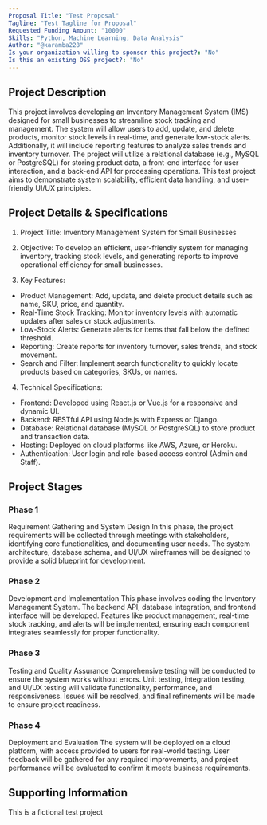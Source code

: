 ```yaml
---
Proposal Title: "Test Proposal"
Tagline: "Test Tagline for Proposal"
Requested Funding Amount: "10000"
Skills: "Python, Machine Learning, Data Analysis"
Author: "@karamba228"
Is your organization willing to sponsor this project?: "No"
Is this an existing OSS project?: "No"
---
```


## Project Description
This project involves developing an Inventory Management System (IMS) designed for small businesses to streamline stock tracking and management. The system will allow users to add, update, and delete products, monitor stock levels in real-time, and generate low-stock alerts. Additionally, it will include reporting features to analyze sales trends and inventory turnover. The project will utilize a relational database (e.g., MySQL or PostgreSQL) for storing product data, a front-end interface for user interaction, and a back-end API for processing operations. This test project aims to demonstrate system scalability, efficient data handling, and user-friendly UI/UX principles.

## Project Details & Specifications
1. Project Title: Inventory Management System for Small Businesses

2. Objective: To develop an efficient, user-friendly system for managing inventory, tracking stock levels, and generating reports to improve operational efficiency for small businesses.

3. Key Features:
- Product Management: Add, update, and delete product details such as name, SKU, price, and quantity.
- Real-Time Stock Tracking: Monitor inventory levels with automatic updates after sales or stock adjustments.
- Low-Stock Alerts: Generate alerts for items that fall below the defined threshold.
- Reporting: Create reports for inventory turnover, sales trends, and stock movement.
- Search and Filter: Implement search functionality to quickly locate products based on categories, SKUs, or names.

4. Technical Specifications:
- Frontend: Developed using React.js or Vue.js for a responsive and dynamic UI.
- Backend: RESTful API using Node.js with Express or Django.
- Database: Relational database (MySQL or PostgreSQL) to store product and transaction data.
- Hosting: Deployed on cloud platforms like AWS, Azure, or Heroku.
- Authentication: User login and role-based access control (Admin and Staff).


## Project Stages
### Phase 1
Requirement Gathering and System Design
In this phase, the project requirements will be collected through meetings with stakeholders, identifying core functionalities, and documenting user needs. The system architecture, database schema, and UI/UX wireframes will be designed to provide a solid blueprint for development.

### Phase 2
Development and Implementation
This phase involves coding the Inventory Management System. The backend API, database integration, and frontend interface will be developed. Features like product management, real-time stock tracking, and alerts will be implemented, ensuring each component integrates seamlessly for proper functionality.

### Phase 3
Testing and Quality Assurance
Comprehensive testing will be conducted to ensure the system works without errors. Unit testing, integration testing, and UI/UX testing will validate functionality, performance, and responsiveness. Issues will be resolved, and final refinements will be made to ensure project readiness.

### Phase 4
Deployment and Evaluation
The system will be deployed on a cloud platform, with access provided to users for real-world testing. User feedback will be gathered for any required improvements, and project performance will be evaluated to confirm it meets business requirements.

## Supporting Information
This is a fictional test project